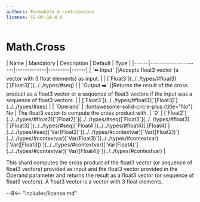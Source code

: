 ```yaml
---
authors: Formabble & contributors
license: CC-BY-SA-4.0
---
```



# Math.Cross

<div class="sh-parameters" markdown="1">
| Name | Mandatory | Description | Default | Type |
|------|---------------------|-------------|---------|------|
| `⬅️ Input` ||Accepts float3 vector (a vector with 3 float elements) as input. | | [`Float3`](../../types/#float3)[`[Float3]`](../../types/#seq) |
| `Output ➡️` ||Returns the result of the cross product as a float3 vector or a sequence of float3 vectors if the input was a sequence of float3 vectors. | | [`Float3`](../../types/#float3)[`[Float3]`](../../types/#seq) |
| `Operand` | :fontawesome-solid-circle-plus:{title="No"} No  | The float3 vector to compute the cross product with. | `0` | [`Float2`](../../types/#float2)[`[Float2]`](../../types/#seq)[`Float3`](../../types/#float3)[`[Float3]`](../../types/#seq)[`Float4`](../../types/#float4)[`[Float4]`](../../types/#seq)[`Var(Float2)`](../../types/#contextvar)[`Var([Float2])`](../../types/#contextvar)[`Var(Float3)`](../../types/#contextvar)[`Var([Float3])`](../../types/#contextvar)[`Var(Float4)`](../../types/#contextvar)[`Var([Float4])`](../../types/#contextvar) |

</div>

This shard computes the cross product of the float3 vector (or sequence of float3 vectors) provided as input and the float3 vector provided in the Operand parameter and returns the result as a float3 vector (or sequence of float3 vectors). A float3 vector is a vector with 3 float elements.

--8<-- "includes/license.md"

